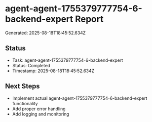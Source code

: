 # agent-agent-1755379777754-6-backend-expert Report

Generated: 2025-08-18T18:45:52.634Z

## Status
- Task: agent-agent-1755379777754-6-backend-expert
- Status: Completed
- Timestamp: 2025-08-18T18:45:52.634Z

## Next Steps
- Implement actual agent-agent-1755379777754-6-backend-expert functionality
- Add proper error handling
- Add logging and monitoring
